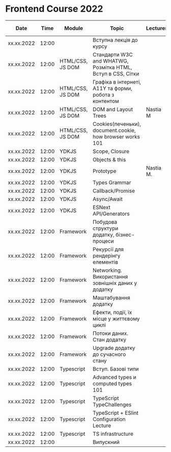# Frontend Course 2022

| Date | Time | Module | Topic | Lecturer | Summary | Slides | Video | Home task |
| --- | --- | --- | --- | --- | --- | --- | --- | --- |
xx.xx.2022|12:00| |Вступна лекція до курсу||||||
xx.xx.2022|12:00|HTML/CSS, JS DOM | Стандарти W3C and WHATWG, Розмітка HTML, Вступ в CSS, Сітки||||||
xx.xx.2022|12:00|HTML/CSS, JS DOM | Графіка в інтернеті, А11Y та форми, робота з контентом||||||
xx.xx.2022|12:00|HTML/CSS, JS DOM | DOM and Layout Trees|Nastia M|||||
xx.xx.2022|12:00|HTML/CSS, JS DOM | Cookies(печеньки), document.cookie, how browser works 101||||||
xx.xx.2022|12:00|YDKJS|Scope, Closure||||||
xx.xx.2022|12:00|YDKJS|Objects & this||||||
xx.xx.2022|12:00|YDKJS|Prototype|Nastia M.|||||
xx.xx.2022|12:00|YDKJS|Types Grammar||||||
xx.xx.2022|12:00|YDKJS|Callback/Promise||||||
xx.xx.2022|12:00|YDKJS|Async/Await||||||
xx.xx.2022|12:00|YDKJS|ESNext API/Generators||||||
xx.xx.2022|12:00|Framework|Побудова структури додатку, бізнес-процеси||||||
xx.xx.2022|12:00|Framework|Рекурсії для рендерінгу елементів||||||
xx.xx.2022|12:00|Framework|Networking. Використання зовнішніх даних у додатку||||||
xx.xx.2022|12:00|Framework|Маштабування додатку||||||
xx.xx.2022|12:00|Framework|Ефекти, події, їх місце у життєвому циклі||||||
xx.xx.2022|12:00|Framework|Потоки даних. Стан додатку||||||
xx.xx.2022|12:00|Framework|Upgrade додатку до сучасного стану||||||
xx.xx.2022|12:00|Typescript|Вступ. Базові типи||||||
xx.xx.2022|12:00|Typescript|Advanced types и computed types 101||||||
xx.xx.2022|12:00|Typescript|TypeScript TypeChallenges||||||
xx.xx.2022|12:00|Typescript|TypeScript + ESlint Configuration Lecture||||||
xx.xx.2022|12:00|Typescript|TS infrastructure||||||
xx.xx.2022|12:00||Випускний||||||

